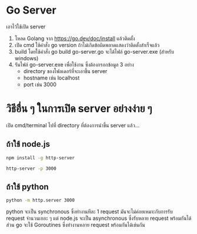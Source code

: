 # Go Server

เอาไว้ใช้เปิด server

1. โหลด Golang จาก https://go.dev/doc/install แล้วติดตั้ง
2. เปิด cmd ใช้คำสั่ง go version ถ้าไม่เกิดข้อผิดพลาดแสดงว่าติดตั้งสำเร็จแล้ว
3. build โดยใช้คำสั่ง go build go-server.go จะได้ไฟล์ go-server.exe (สำหรับ windows)
4. รันไฟล์ go-server.exe เพื่อใช้งาน ซึ่งต้องกรอกข้อมูล 3 อย่าง
   - directory ของโฟลเดอร์ที่จะเอาขึ้น server
   - hostname เช่น localhost
   - port เช่น 3000

# วิธีอื่น ๆ ในการเปิด server อย่างง่าย ๆ

เปิด cmd/terminal ไปที่ directory ที่ต้องการนำขึ้น server แล้ว...

## ถ้าใช้ node.js

```bash
npm install -g http-server
```

```bash
http-server -p 3000
```

## ถ้าใช้ python

```bash
python -m http.server 3000
```

python จะเป็น synchronous ซึ่งทำงานทีละ 1 request มันจะไม่ค่อยเหมาะกับการรับ request จำนวนเยอะ ๆ แต่ node.js จะเป็น asynchronous ซึ่งรับหลาย request พร้อมกันได้ ส่วน go จะใช้ Goroutines ซึ่งทำงานหลาย request พร้อมกันได้เช่นกัน